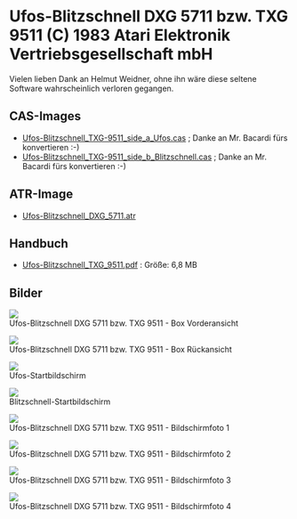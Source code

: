 # Ufos-Blitzschnell DXG 5711 bzw. TXG 9511 (C) 1983 Atari Elektronik Vertriebsgesellschaft mbH  
Vielen lieben Dank an Helmut Weidner, ohne ihn wäre diese seltene Software wahrscheinlich verloren gegangen.  
## CAS-Images  
- [Ufos-Blitzschnell_TXG-9511_side_a_Ufos.cas](attachments/Ufos-Blitzschnell_TXG-9511_side_a_Ufos.cas) ; Danke an Mr. Bacardi fürs konvertieren :-)  
- [Ufos-Blitzschnell_TXG-9511_side_b_Blitzschnell.cas](attachments/Ufos-Blitzschnell_TXG-9511_side_b_Blitzschnell.cas) ; Danke an Mr. Bacardi fürs konvertieren :-)  
## ATR-Image  
- [Ufos-Blitzschnell_DXG_5711.atr](attachments/Ufos-Blitzschnell_DXG_5711.atr)  
## Handbuch  
- [Ufos-Blitzschnell_TXG_9511.pdf](attachments/Ufos-Blitzschnell_TXG_9511.pdf) : Größe: 6,8 MB  
## Bilder  
![](attachments/Ufos-Blitzschnell_TXG_9511-Front.jpg)  
Ufos-Blitzschnell DXG 5711 bzw. TXG 9511 - Box Vorderansicht  
  
![](attachments/Ufos-Blitzschnell_TXG_9511-Back.jpg)  
Ufos-Blitzschnell DXG 5711 bzw. TXG 9511 - Box Rückansicht  
  
![](attachments/UFOs.jpg)  
Ufos-Startbildschirm  
  
![](attachments/Blitzschnell.jpg)  
Blitzschnell-Startbildschirm  
  
![](attachments/Screen1.jpg)  
Ufos-Blitzschnell DXG 5711 bzw. TXG 9511 - Bildschirmfoto 1  
  
![](attachments/Screen2.jpg)  
Ufos-Blitzschnell DXG 5711 bzw. TXG 9511 - Bildschirmfoto 2  
  
![](attachments/Screen3.jpg)  
Ufos-Blitzschnell DXG 5711 bzw. TXG 9511 - Bildschirmfoto 3  
  
![](attachments/Screen4.jpg)  
Ufos-Blitzschnell DXG 5711 bzw. TXG 9511 - Bildschirmfoto 4  
